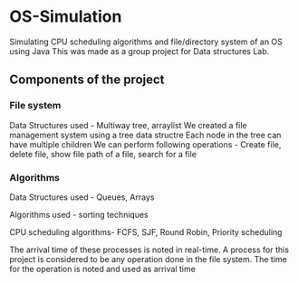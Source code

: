 # OS-Simulation
Simulating CPU scheduling algorithms and file/directory system of an OS using Java
This was made as a group project for Data structures Lab.
## Components of the project

### File system
Data Structures used - Multiway tree, arraylist
We created a file management system using a tree data structre
Each node in the tree can have multiple children
We can perform following operations - 
Create file, delete file, show file path of a file, search for a file
### Algorithms 
Data Structures used - Queues, Arrays


Algorithms used - sorting techniques


CPU scheduling algorithms- FCFS, SJF, Round Robin, Priority scheduling


The arrival time of these processes is noted in real-time. A process for this project is considered to be any operation done in the file system.
The time for the operation is noted and used as arrival time


